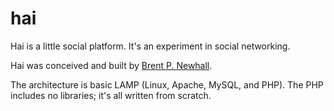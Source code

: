 hai
===

Hai is a little social platform. It's an experiment in social networking.

Hai was conceived and built by [Brent P. Newhall](brent@brentnewhall.com).

The architecture is basic LAMP (Linux, Apache, MySQL, and PHP). The PHP includes no libraries; it's all written from scratch.
